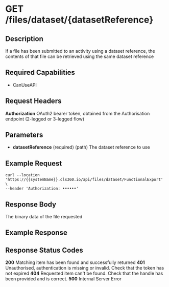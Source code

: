 # GET /files/dataset/{datasetReference}

## Description
If a file has been submitted to an activity using a dataset reference, the contents of that file can be retrieved using the same dataset reference

## Required Capabilities
* CanUseAPI

## Request Headers

**Authorization** OAuth2 bearer token, obtained from the Authorisation endpoint (2-legged or 3-legged flow)

## Parameters
* **datasetReference** (required) (path) The dataset reference to use


## Example Request
```
curl --location 'https://{{systemName}}.cls360.io/api/files/dataset/FunctionalExport' \
--header 'Authorization: ••••••'
```

## Response Body
The binary data of the file requested

## Example Response


## Response Status Codes
**200** Matching item has been found and successfully returned
**401** Unauthorised, authentication is missing or invalid. Check that the token has not expired
**404** Requested item can't be found. Check that the handle has been provided and is correct.
**500** Internal Server Error


